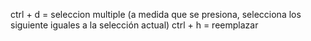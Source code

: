 ctrl + d =  seleccion multiple (a medida que se presiona, selecciona los siguiente iguales a la selección actual)
ctrl + h = reemplazar 